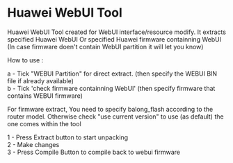 # Huawei WebUI Tool

Huawei WebUI Tool created for WebUI interface/resource modify.
It extracts specified Huawei WebUI Or specified Huawei firmware containning WebUI 
(In case firmware doen't contain WebUI partition it will let you know)

How to use :

a - Tick "WEBUI Partition" for direct  extract. (then specify the WEBUI BIN file if already available)  
b - Tick 'check firmware containning WebUI' (then specify firmware that contains WEBUI firmware) 

For firmware extract, You need to specify balong_flash according to the router model.
Otherwise check "use current version" to use (as default) the one comes within the tool

1 - Press Extract button to start unpacking  
2 - Make changes  
3 - Press Compile Button to compile back to webui firmware  
